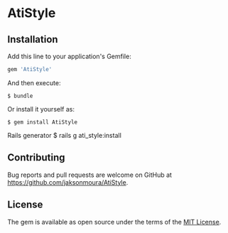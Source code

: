 # AtiStyle

## Installation

Add this line to your application's Gemfile:

```ruby
gem 'AtiStyle'
```

And then execute:

    $ bundle

Or install it yourself as:

    $ gem install AtiStyle

Rails generator
    $ rails g ati_style:install


## Contributing

Bug reports and pull requests are welcome on GitHub at https://github.com/jaksonmoura/AtiStyle.


## License

The gem is available as open source under the terms of the [MIT License](http://opensource.org/licenses/MIT).

